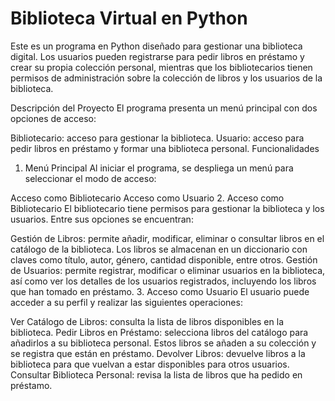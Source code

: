 # Biblioteca Virtual en Python
Este es un programa en Python diseñado para gestionar una biblioteca digital. Los usuarios pueden registrarse para pedir libros en préstamo y crear su propia colección personal, mientras que los bibliotecarios tienen permisos de administración sobre la colección de libros y los usuarios de la biblioteca.

Descripción del Proyecto
El programa presenta un menú principal con dos opciones de acceso:

Bibliotecario: acceso para gestionar la biblioteca.
Usuario: acceso para pedir libros en préstamo y formar una biblioteca personal.
Funcionalidades
1. Menú Principal
Al iniciar el programa, se despliega un menú para seleccionar el modo de acceso:

Acceso como Bibliotecario
Acceso como Usuario
2. Acceso como Bibliotecario
El bibliotecario tiene permisos para gestionar la biblioteca y los usuarios. Entre sus opciones se encuentran:

Gestión de Libros: permite añadir, modificar, eliminar o consultar libros en el catálogo de la biblioteca. Los libros se almacenan en un diccionario con claves como título, autor, género, cantidad disponible, entre otros.
Gestión de Usuarios: permite registrar, modificar o eliminar usuarios en la biblioteca, así como ver los detalles de los usuarios registrados, incluyendo los libros que han tomado en préstamo.
3. Acceso como Usuario
El usuario puede acceder a su perfil y realizar las siguientes operaciones:

Ver Catálogo de Libros: consulta la lista de libros disponibles en la biblioteca.
Pedir Libros en Préstamo: selecciona libros del catálogo para añadirlos a su biblioteca personal. Estos libros se añaden a su colección y se registra que están en préstamo.
Devolver Libros: devuelve libros a la biblioteca para que vuelvan a estar disponibles para otros usuarios.
Consultar Biblioteca Personal: revisa la lista de libros que ha pedido en préstamo.
